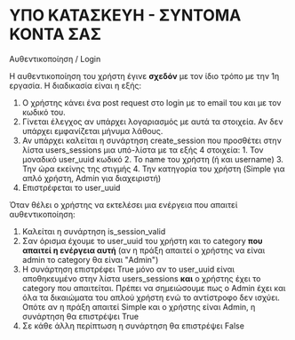 # ΥΠΟ ΚΑΤΑΣΚΕΥΗ - ΣΥΝΤΟΜΑ ΚΟΝΤΑ ΣΑΣ

Αυθεντικοποίηση / Login

Η αυθεντικοποίηση του χρήστη έγινε __σχεδόν__ με τον ίδιο τρόπο με την 1η εργασία. Η διαδικασία είναι η εξής:
1. Ο χρήστης κάνει ένα post request στο login με το email του και με τον κωδικό του.
2. Γίνεται έλεγχος αν υπάρχει λογαριασμός με αυτά τα στοιχεία. Αν δεν υπάρχει εμφανίζεται μήνυμα λάθους.
3. Αν υπάρχει καλείται η συνάρτηση create_session που προσθέτει στην λίστα users_sessions μια υπό-λίστα με τα εξής 4 στοιχεία:
		1. Τον μοναδικό user_uuid κωδικό 
		2. Το name του χρήστη (ή και username)
		3. Την ώρα εκείνης της στιγμής
		4. Την κατηγορία του χρήστη (Simple για απλό χρήστη, Admin για διαχειριστή)
4. Επιστρέφεται το user_uuid

Όταν θέλει ο χρήστης να εκτελέσει μια ενέργεια που απαιτεί αυθεντικοποίηση:
1. Καλείται η συνάρτηση is_session_valid 
2. Σαν όρισμα έχουμε το user_uuid του χρήστη και το category __που απαιτεί η ενέργεια αυτή__ (αν η πράξη απαιτεί ο χρήστης να είναι admin το category θα είναι "Admin")
3. Η συνάρτηση επιστρέφει True μόνο αν το user_uuid είναι αποθηκευμένο στην λίστα users_sessions __και__ ο χρήστης έχει το category που απαιτείται.
		Πρέπει να σημειώσουμε πως ο Admin έχει και όλα τα δικαιώματα του απλού χρήστη ενώ το αντίστροφο δεν ισχύει. Οπότε αν η πράξη απαιτεί Simple και ο χρήστης είναι Admin, η συνάρτηση θα επιστρέψει True
4. Σε κάθε άλλη περίπτωση η συνάρτηση θα επιστρέψει False
